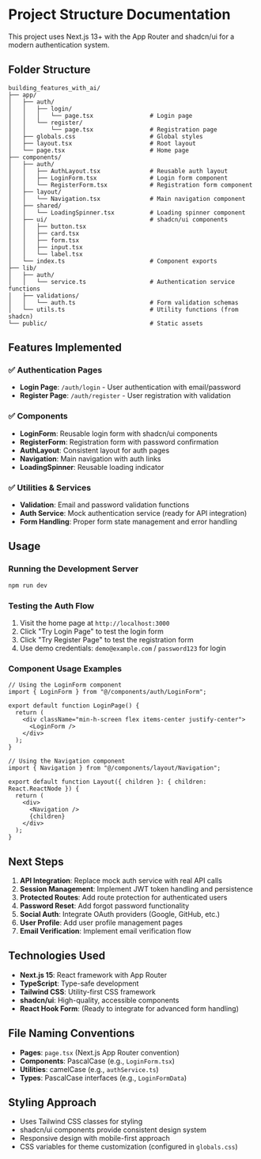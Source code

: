 # Project Structure Documentation

This project uses Next.js 13+ with the App Router and shadcn/ui for a modern authentication system.

## Folder Structure

```
building_features_with_ai/
├── app/
│   ├── auth/
│   │   ├── login/
│   │   │   └── page.tsx                # Login page
│   │   └── register/
│   │       └── page.tsx                # Registration page
│   ├── globals.css                     # Global styles
│   ├── layout.tsx                      # Root layout
│   └── page.tsx                        # Home page
├── components/
│   ├── auth/
│   │   ├── AuthLayout.tsx              # Reusable auth layout
│   │   ├── LoginForm.tsx               # Login form component
│   │   └── RegisterForm.tsx            # Registration form component
│   ├── layout/
│   │   └── Navigation.tsx              # Main navigation component
│   ├── shared/
│   │   └── LoadingSpinner.tsx          # Loading spinner component
│   ├── ui/                             # shadcn/ui components
│   │   ├── button.tsx
│   │   ├── card.tsx
│   │   ├── form.tsx
│   │   ├── input.tsx
│   │   └── label.tsx
│   └── index.ts                        # Component exports
├── lib/
│   ├── auth/
│   │   └── service.ts                  # Authentication service functions
│   ├── validations/
│   │   └── auth.ts                     # Form validation schemas
│   └── utils.ts                        # Utility functions (from shadcn)
└── public/                             # Static assets
```

## Features Implemented

### ✅ Authentication Pages
- **Login Page**: `/auth/login` - User authentication with email/password
- **Register Page**: `/auth/register` - User registration with validation

### ✅ Components
- **LoginForm**: Reusable login form with shadcn/ui components
- **RegisterForm**: Registration form with password confirmation
- **AuthLayout**: Consistent layout for auth pages
- **Navigation**: Main navigation with auth links
- **LoadingSpinner**: Reusable loading indicator

### ✅ Utilities & Services
- **Validation**: Email and password validation functions
- **Auth Service**: Mock authentication service (ready for API integration)
- **Form Handling**: Proper form state management and error handling

## Usage

### Running the Development Server
```bash
npm run dev
```

### Testing the Auth Flow
1. Visit the home page at `http://localhost:3000`
2. Click "Try Login Page" to test the login form
3. Click "Try Register Page" to test the registration form
4. Use demo credentials: `demo@example.com` / `password123` for login

### Component Usage Examples

```tsx
// Using the LoginForm component
import { LoginForm } from "@/components/auth/LoginForm";

export default function LoginPage() {
  return (
    <div className="min-h-screen flex items-center justify-center">
      <LoginForm />
    </div>
  );
}
```

```tsx
// Using the Navigation component
import { Navigation } from "@/components/layout/Navigation";

export default function Layout({ children }: { children: React.ReactNode }) {
  return (
    <div>
      <Navigation />
      {children}
    </div>
  );
}
```

## Next Steps

1. **API Integration**: Replace mock auth service with real API calls
2. **Session Management**: Implement JWT token handling and persistence
3. **Protected Routes**: Add route protection for authenticated users
4. **Password Reset**: Add forgot password functionality
5. **Social Auth**: Integrate OAuth providers (Google, GitHub, etc.)
6. **User Profile**: Add user profile management pages
7. **Email Verification**: Implement email verification flow

## Technologies Used

- **Next.js 15**: React framework with App Router
- **TypeScript**: Type-safe development
- **Tailwind CSS**: Utility-first CSS framework
- **shadcn/ui**: High-quality, accessible components
- **React Hook Form**: (Ready to integrate for advanced form handling)

## File Naming Conventions

- **Pages**: `page.tsx` (Next.js App Router convention)
- **Components**: PascalCase (e.g., `LoginForm.tsx`)
- **Utilities**: camelCase (e.g., `authService.ts`)
- **Types**: PascalCase interfaces (e.g., `LoginFormData`)

## Styling Approach

- Uses Tailwind CSS classes for styling
- shadcn/ui components provide consistent design system
- Responsive design with mobile-first approach
- CSS variables for theme customization (configured in `globals.css`)